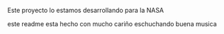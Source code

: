Este proyecto lo estamos desarrollando para la NASA

este readme esta hecho con mucho cariño eschuchando buena musica
